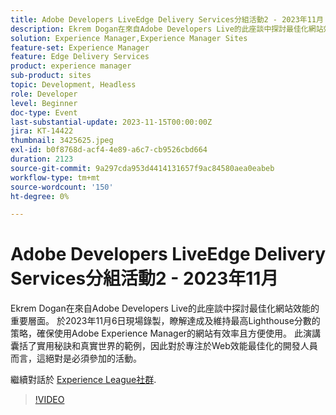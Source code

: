```yaml
---
title: Adobe Developers LiveEdge Delivery Services分組活動2 - 2023年11月
description: Ekrem Dogan在來自Adobe Developers Live的此座談中探討最佳化網站效能的重要層面。 於2023年11月6日現場錄製，瞭解達成及維持最高Lighthouse分數的策略，確保使用Adobe Experience Manager的網站有效率且方便使用。 此演講囊括了實用秘訣和真實世界的範例，因此對於專注於Web效能最佳化的開發人員而言，這絕對是必須參加的活動。
solution: Experience Manager,Experience Manager Sites
feature-set: Experience Manager
feature: Edge Delivery Services
product: experience manager
sub-product: sites
topic: Development, Headless
role: Developer
level: Beginner
doc-type: Event
last-substantial-update: 2023-11-15T00:00:00Z
jira: KT-14422
thumbnail: 3425625.jpeg
exl-id: b0f8768d-acf4-4e89-a6c7-cb9526cbd664
duration: 2123
source-git-commit: 9a297cda953d4414131657f9ac84580aea0eabeb
workflow-type: tm+mt
source-wordcount: '150'
ht-degree: 0%

---
```


# Adobe Developers LiveEdge Delivery Services分組活動2 - 2023年11月

Ekrem Dogan在來自Adobe Developers Live的此座談中探討最佳化網站效能的重要層面。 於2023年11月6日現場錄製，瞭解達成及維持最高Lighthouse分數的策略，確保使用Adobe Experience Manager的網站有效率且方便使用。 此演講囊括了實用秘訣和真實世界的範例，因此對於專注於Web效能最佳化的開發人員而言，這絕對是必須參加的活動。

繼續對話於 [Experience League社群](https://adobe.ly/3rC7TTm).

>[!VIDEO](https://video.tv.adobe.com/v/3425625/?learn=on)
